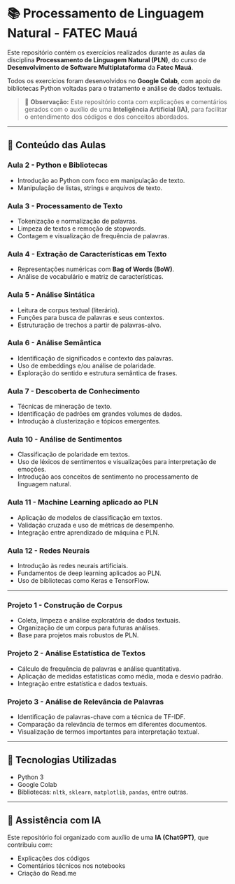 # 📚 Processamento de Linguagem Natural - FATEC Mauá

Este repositório contém os exercícios realizados durante as aulas da disciplina **Processamento de Linguagem Natural (PLN)**, do curso de **Desenvolvimento de Software Multiplataforma** da **Fatec Mauá**.

Todos os exercícios foram desenvolvidos no **Google Colab**, com apoio de bibliotecas Python voltadas para o tratamento e análise de dados textuais.

> 🧠 **Observação:** Este repositório conta com explicações e comentários gerados com o auxílio de uma **Inteligência Artificial (IA)**, para facilitar o entendimento dos códigos e dos conceitos abordados.

---

## 📌 Conteúdo das Aulas

### Aula 2 - Python e Bibliotecas
- Introdução ao Python com foco em manipulação de texto.
- Manipulação de listas, strings e arquivos de texto.

### Aula 3 - Processamento de Texto
- Tokenização e normalização de palavras.
- Limpeza de textos e remoção de stopwords.
- Contagem e visualização de frequência de palavras.

### Aula 4 - Extração de Características em Texto
- Representações numéricas com **Bag of Words (BoW)**.
- Análise de vocabulário e matriz de características.

### Aula 5 - Análise Sintática
- Leitura de corpus textual (literário).
- Funções para busca de palavras e seus contextos.
- Estruturação de trechos a partir de palavras-alvo.

### Aula 6 - Análise Semântica
- Identificação de significados e contexto das palavras.
- Uso de embeddings e/ou análise de polaridade.
- Exploração do sentido e estrutura semântica de frases.

### Aula 7 - Descoberta de Conhecimento
- Técnicas de mineração de texto.
- Identificação de padrões em grandes volumes de dados.
- Introdução à clusterização e tópicos emergentes.

### Aula 10 - Análise de Sentimentos
- Classificação de polaridade em textos.
- Uso de léxicos de sentimentos e visualizações para interpretação de emoções.
- Introdução aos conceitos de sentimento no processamento de linguagem natural.

### Aula 11 - Machine Learning aplicado ao PLN
- Aplicação de modelos de classificação em textos.
- Validação cruzada e uso de métricas de desempenho.
- Integração entre aprendizado de máquina e PLN.

### Aula 12 - Redes Neurais
- Introdução às redes neurais artificiais.
- Fundamentos de deep learning aplicados ao PLN.
- Uso de bibliotecas como Keras e TensorFlow.

---

### Projeto 1 - Construção de Corpus
- Coleta, limpeza e análise exploratória de dados textuais.
- Organização de um corpus para futuras análises.
- Base para projetos mais robustos de PLN.

### Projeto 2 - Análise Estatística de Textos
- Cálculo de frequência de palavras e análise quantitativa.
- Aplicação de medidas estatísticas como média, moda e desvio padrão.
- Integração entre estatística e dados textuais.

### Projeto 3 - Análise de Relevância de Palavras
- Identificação de palavras-chave com a técnica de TF-IDF.
- Comparação da relevância de termos em diferentes documentos.
- Visualização de termos importantes para interpretação textual.

---

## 🚀 Tecnologias Utilizadas

- Python 3
- Google Colab
- Bibliotecas: `nltk`, `sklearn`, `matplotlib`, `pandas`, entre outras.

---

## 🤖 Assistência com IA

Este repositório foi organizado com auxílio de uma **IA (ChatGPT)**, que contribuiu com:
- Explicações dos códigos
- Comentários técnicos nos notebooks
- Criação do Read.me
